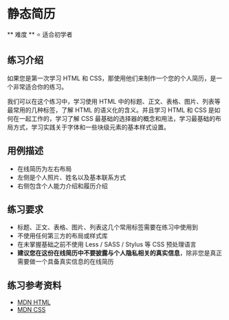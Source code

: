 # 静态简历

** 难度 ** :star: 适合初学者

## 练习介绍

如果您是第一次学习 HTML 和 CSS，那使用他们来制作一个您的个人简历，是一个非常适合你的练习。

我们可以在这个练习中，学习使用 HTML 中的标题、正文、表格、图片、列表等最常用的几种标签，了解 HTML 的语义化的含义。并且学习 HTML 和 CSS 是如何在一起工作的，学习了解 CSS 最基础的选择器的概念和用法，学习最基础的布局方式，学习实践关于字体和一些块级元素的基本样式设置。

## 用例描述

- 在线简历为左右布局
- 左侧是个人照片、姓名以及基本联系方式
- 右侧包含个人能力介绍和履历介绍

## 练习要求

- 标题、正文、表格、图片、列表这几个常用标签需要在练习中使用到
- 不使用任何第三方的布局或样式库 
- 在未掌握基础之前不使用 Less / SASS / Stylus 等 CSS 预处理语言
- **建议您在这份在线简历中不要披露与个人隐私相关的真实信息**，除非您是真正需要做一个具备真实信息的在线简历

## 练习参考资料

- [MDN HTML](https://developer.mozilla.org/en-US/docs/Web/HTML)
- [MDN CSS](https://developer.mozilla.org/en-US/docs/Web/CSS)